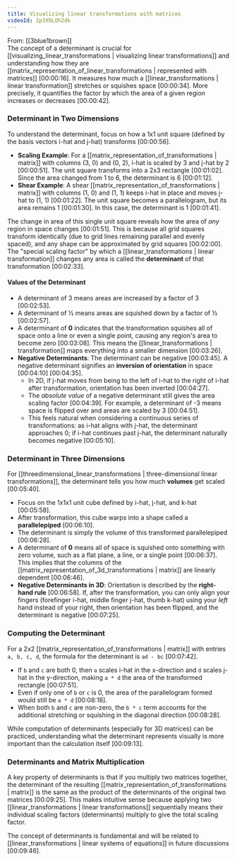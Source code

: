 ```yaml
---
title: Visualizing linear transformations with matrices
videoId: Ip3X9LOh2dk
---
```


From: [[3blue1brown]] <br/> 
The concept of a determinant is crucial for [[visualizing_linear_transformations | visualizing linear transformations]] and understanding how they are [[matrix_representation_of_linear_transformations | represented with matrices]] <a class="yt-timestamp" data-t="00:00:16">[00:00:16]</a>. It measures how much a [[linear_transformations | linear transformation]] stretches or squishes space <a class="yt-timestamp" data-t="00:00:34">[00:00:34]</a>. More precisely, it quantifies the factor by which the area of a given region increases or decreases <a class="yt-timestamp" data-t="00:00:42">[00:00:42]</a>.

### Determinant in Two Dimensions

To understand the determinant, focus on how a 1x1 unit square (defined by the basis vectors i-hat and j-hat) transforms <a class="yt-timestamp" data-t="00:00:56">[00:00:56]</a>.

*   **Scaling Example**: For a [[matrix_representation_of_transformations | matrix]] with columns (3, 0) and (0, 2), i-hat is scaled by 3 and j-hat by 2 <a class="yt-timestamp" data-t="00:00:51">[00:00:51]</a>. The unit square transforms into a 2x3 rectangle <a class="yt-timestamp" data-t="00:01:02">[00:01:02]</a>. Since the area changed from 1 to 6, the determinant is 6 <a class="yt-timestamp" data-t="00:01:12">[00:01:12]</a>.
*   **Shear Example**: A shear [[matrix_representation_of_transformations | matrix]] with columns (1, 0) and (1, 1) keeps i-hat in place and moves j-hat to (1, 1) <a class="yt-timestamp" data-t="00:01:22">[00:01:22]</a>. The unit square becomes a parallelogram, but its area remains 1 <a class="yt-timestamp" data-t="00:01:30">[00:01:30]</a>. In this case, the determinant is 1 <a class="yt-timestamp" data-t="00:01:41">[00:01:41]</a>.

The change in area of this single unit square reveals how the area of *any* region in space changes <a class="yt-timestamp" data-t="00:01:51">[00:01:51]</a>. This is because all grid squares transform identically (due to grid lines remaining parallel and evenly spaced), and any shape can be approximated by grid squares <a class="yt-timestamp" data-t="00:02:00">[00:02:00]</a>. The "special scaling factor" by which a [[linear_transformations | linear transformation]] changes any area is called the **determinant** of that transformation <a class="yt-timestamp" data-t="00:02:33">[00:02:33]</a>.

#### Values of the Determinant
*   A determinant of 3 means areas are increased by a factor of 3 <a class="yt-timestamp" data-t="00:02:53">[00:02:53]</a>.
*   A determinant of ½ means areas are squished down by a factor of ½ <a class="yt-timestamp" data-t="00:02:57">[00:02:57]</a>.
*   A determinant of **0** indicates that the transformation squishes all of space onto a line or even a single point, causing any region's area to become zero <a class="yt-timestamp" data-t="00:03:08">[00:03:08]</a>. This means the [[linear_transformations | transformation]] maps everything into a smaller dimension <a class="yt-timestamp" data-t="00:03:26">[00:03:26]</a>.
*   **Negative Determinants**: The determinant can be negative <a class="yt-timestamp" data-t="00:03:45">[00:03:45]</a>. A negative determinant signifies an **inversion of orientation** in space <a class="yt-timestamp" data-t="00:04:10">[00:04:10]</a> <a class="yt-timestamp" data-t="00:04:35">[00:04:35]</a>.
    *   In 2D, if j-hat moves from being to the left of i-hat to the right of i-hat after transformation, orientation has been inverted <a class="yt-timestamp" data-t="00:04:27">[00:04:27]</a>.
    *   The *absolute value* of a negative determinant still gives the area scaling factor <a class="yt-timestamp" data-t="00:04:39">[00:04:39]</a>. For example, a determinant of -3 means space is flipped over and areas are scaled by 3 <a class="yt-timestamp" data-t="00:04:51">[00:04:51]</a>.
    *   This feels natural when considering a continuous series of transformations: as i-hat aligns with j-hat, the determinant approaches 0; if i-hat continues past j-hat, the determinant naturally becomes negative <a class="yt-timestamp" data-t="00:05:10">[00:05:10]</a>.

### Determinant in Three Dimensions

For [[threedimensional_linear_transformations | three-dimensional linear transformations]], the determinant tells you how much **volumes** get scaled <a class="yt-timestamp" data-t="00:05:40">[00:05:40]</a>.

*   Focus on the 1x1x1 unit cube defined by i-hat, j-hat, and k-hat <a class="yt-timestamp" data-t="00:05:58">[00:05:58]</a>.
*   After transformation, this cube warps into a shape called a **parallelepiped** <a class="yt-timestamp" data-t="00:06:10">[00:06:10]</a>.
*   The determinant is simply the volume of this transformed parallelepiped <a class="yt-timestamp" data-t="00:06:28">[00:06:28]</a>.
*   A determinant of **0** means all of space is squished onto something with zero volume, such as a flat plane, a line, or a single point <a class="yt-timestamp" data-t="00:06:37">[00:06:37]</a>. This implies that the columns of the [[matrix_representation_of_3d_transformations | matrix]] are linearly dependent <a class="yt-timestamp" data-t="00:06:46">[00:06:46]</a>.
*   **Negative Determinants in 3D**: Orientation is described by the **right-hand rule** <a class="yt-timestamp" data-t="00:06:58">[00:06:58]</a>. If, after the transformation, you can only align your fingers (forefinger i-hat, middle finger j-hat, thumb k-hat) using your *left* hand instead of your right, then orientation has been flipped, and the determinant is negative <a class="yt-timestamp" data-t="00:07:25">[00:07:25]</a>.

### Computing the Determinant

For a 2x2 [[matrix_representation_of_transformations | matrix]] with entries `a, b, c, d`, the formula for the determinant is `ad - bc` <a class="yt-timestamp" data-t="00:07:42">[00:07:42]</a>.
*   If `b` and `c` are both 0, then `a` scales i-hat in the x-direction and `d` scales j-hat in the y-direction, making `a * d` the area of the transformed rectangle <a class="yt-timestamp" data-t="00:07:51">[00:07:51]</a>.
*   Even if only one of `b` or `c` is 0, the area of the parallelogram formed would still be `a * d` <a class="yt-timestamp" data-t="00:08:18">[00:08:18]</a>.
*   When both `b` and `c` are non-zero, the `b * c` term accounts for the additional stretching or squishing in the diagonal direction <a class="yt-timestamp" data-t="00:08:28">[00:08:28]</a>.

While computation of determinants (especially for 3D matrices) can be practiced, understanding what the determinant represents visually is more important than the calculation itself <a class="yt-timestamp" data-t="00:09:13">[00:09:13]</a>.

### Determinants and Matrix Multiplication

A key property of determinants is that if you multiply two matrices together, the determinant of the resulting [[matrix_representation_of_transformations | matrix]] is the same as the product of the determinants of the original two matrices <a class="yt-timestamp" data-t="00:09:25">[00:09:25]</a>. This makes intuitive sense because applying two [[linear_transformations | linear transformations]] sequentially means their individual scaling factors (determinants) multiply to give the total scaling factor.

The concept of determinants is fundamental and will be related to [[linear_transformations | linear systems of equations]] in future discussions <a class="yt-timestamp" data-t="00:09:46">[00:09:46]</a>.